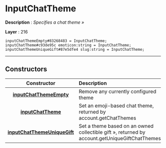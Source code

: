 # InputChatTheme

**Description** : *Specifies a chat theme &raquo;*

**Layer** : 216

```tl
inputChatThemeEmpty#83268483 = InputChatTheme;
inputChatTheme#c93de95c emoticon:string = InputChatTheme;
inputChatThemeUniqueGift#87e5dfe4 slug:string = InputChatTheme;
```

---

## Constructors

| Constructor | Description |
| :---: | :--- |
| [**inputChatThemeEmpty**](constructor/inputChatThemeEmpty) | Remove any currently configured theme |
| [**inputChatTheme**](constructor/inputChatTheme) | Set an emoji-based chat theme, returned by account.getChatThemes |
| [**inputChatThemeUniqueGift**](constructor/inputChatThemeUniqueGift) | Set a theme based on an owned collectible gift », returned by account.getUniqueGiftChatThemes |